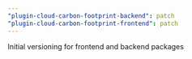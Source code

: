 ```yaml
---
"plugin-cloud-carbon-footprint-backend": patch
"plugin-cloud-carbon-footprint-frontend": patch
---
```


Initial versioning for frontend and backend packages
